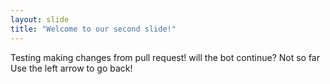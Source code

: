 ```yaml
---
layout: slide
title: "Welcome to our second slide!"
---
```

Testing making changes from pull request! will the bot continue? Not so far
Use the left arrow to go back!
